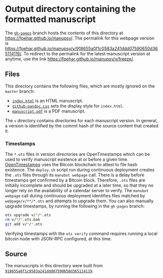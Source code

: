 # Output directory containing the formatted manuscript

The [`gh-pages`](https://github.com/fpehar/manupsy/tree/gh-pages) branch hosts the contents of this directory at https://fpehar.github.io/manupsy/.
The permalink for this webpage version is https://fpehar.github.io/manupsy/v/918655a0f1c0583a241ddd07590650d365114119/.
To redirect to the permalink for the latest manuscript version at anytime, use the link https://fpehar.github.io/manupsy/v/freeze/.

## Files

This directory contains the following files, which are mostly ignored on the `master` branch:

+ [`index.html`](index.html) is an HTML manuscript.
+ [`github-pandoc.css`](github-pandoc.css) sets the display style for `index.html`.
+ [`manuscript.pdf`](manuscript.pdf) is a PDF manuscript.

The `v` directory contains directories for each manuscript version.
In general, a version is identified by the commit hash of the source content that created it.

### Timestamps

The `*.ots` files in version directories are OpenTimestamps which can be used to verify manuscript existence at or before a given time.
[OpenTimestamps](https://opentimestamps.org/) uses the Bitcoin blockchain to attest to file hash existence.
The `deploy.sh` script run during continuous deployment creates the `.ots` files through its `manubot webpage` call.
There is a delay before timestamps get confirmed by a Bitcoin block.
Therefore, `.ots` files are initially incomplete and should be upgraded at a later time, so that they no longer rely on the availability of a calendar server to verify.
The `manubot webpage` call during continuous deployment identifies files matched by `webpage/v/**/*.ots` and attempts to upgrade them.
You can also manually upgrade timestamps, by running the following in the `gh-pages` branch:

```sh
ots upgrade v/*/*.ots
rm v/*/*.ots.bak
git add v/*/*.ots
```

Verifying timestamps with the `ots verify` command requires running a local bitcoin node with JSON-RPC configured, at this time.

## Source

The manuscripts in this directory were built from
[`918655a0f1c0583a241ddd07590650d365114119`](https://github.com/fpehar/manupsy/commit/918655a0f1c0583a241ddd07590650d365114119).
